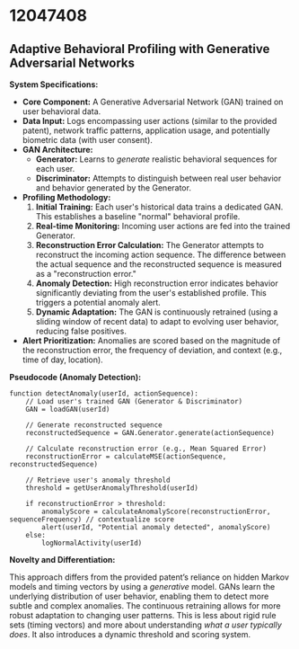 # 12047408

## Adaptive Behavioral Profiling with Generative Adversarial Networks

**System Specifications:**

*   **Core Component:** A Generative Adversarial Network (GAN) trained on user behavioral data.
*   **Data Input:** Logs encompassing user actions (similar to the provided patent), network traffic patterns, application usage, and potentially biometric data (with user consent).
*   **GAN Architecture:**
    *   **Generator:** Learns to *generate* realistic behavioral sequences for each user.
    *   **Discriminator:** Attempts to distinguish between real user behavior and behavior generated by the Generator.
*   **Profiling Methodology:**
    1.  **Initial Training:** Each user's historical data trains a dedicated GAN. This establishes a baseline "normal" behavioral profile.
    2.  **Real-time Monitoring:** Incoming user actions are fed into the trained Generator.
    3.  **Reconstruction Error Calculation:**  The Generator attempts to reconstruct the incoming action sequence.  The difference between the actual sequence and the reconstructed sequence is measured as a "reconstruction error."
    4.  **Anomaly Detection:** High reconstruction error indicates behavior significantly deviating from the user's established profile. This triggers a potential anomaly alert.
    5.  **Dynamic Adaptation:** The GAN is continuously retrained (using a sliding window of recent data) to adapt to evolving user behavior, reducing false positives.
*   **Alert Prioritization:** Anomalies are scored based on the magnitude of the reconstruction error, the frequency of deviation, and context (e.g., time of day, location).

**Pseudocode (Anomaly Detection):**

```
function detectAnomaly(userId, actionSequence):
    // Load user's trained GAN (Generator & Discriminator)
    GAN = loadGAN(userId)

    // Generate reconstructed sequence
    reconstructedSequence = GAN.Generator.generate(actionSequence)

    // Calculate reconstruction error (e.g., Mean Squared Error)
    reconstructionError = calculateMSE(actionSequence, reconstructedSequence)

    // Retrieve user's anomaly threshold
    threshold = getUserAnomalyThreshold(userId)

    if reconstructionError > threshold:
        anomalyScore = calculateAnomalyScore(reconstructionError, sequenceFrequency) // contextualize score
        alert(userId, "Potential anomaly detected", anomalyScore)
    else:
        logNormalActivity(userId)
```

**Novelty and Differentiation:**

This approach differs from the provided patent’s reliance on hidden Markov models and timing vectors by using a *generative* model. GANs learn the underlying distribution of user behavior, enabling them to detect more subtle and complex anomalies.  The continuous retraining allows for more robust adaptation to changing user patterns. This is less about rigid rule sets (timing vectors) and more about understanding *what a user typically does*.  It also introduces a dynamic threshold and scoring system.